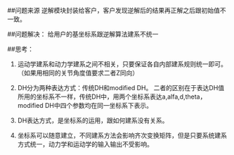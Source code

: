 ##问题来源
逆解模块封装给客户，客户发现逆解后的结果再正解之后跟初始值不一致。

##问题解决：
给用户的基坐标系跟逆解算法建系不统一

##思考：

1. 运动学建系和动力学建系之间不相关，只要保证各自内部建系规则统一即可。（如果用相同的关节角度值要求二者Z同向） 


2. DH分为两种表达方式：传统DH和modified DH。 二者的区别在于表达DH值所用的坐标系不一样，传统DH中，用两个坐标系表达a,alfa,d,theta，modified DH中四个参数均在同一坐标系下表示。

3. DH表达方式，是坐标系的运用，跟如何建系没有关系。

4. 坐标系可以随意建立，不同建系方法会影响齐次变换矩阵，但是只要系统建系方式统一，动力学和运动学的输入输出不受影响。